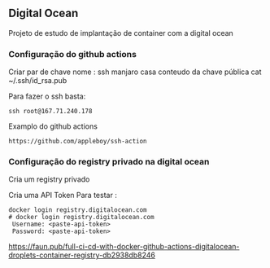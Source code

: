## Digital Ocean

Projeto de estudo de implantação de container com a digital ocean



### Configuração do github actions

Criar par de chave
    nome : ssh manjaro casa
    conteudo da chave pública cat ~/.ssh/id_rsa.pub
    
    
Para fazer o ssh basta:

```
ssh root@167.71.240.178
```


Examplo do github actions

    https://github.com/appleboy/ssh-action 


### Configuração do registry privado na digital ocean

Cria um registry privado

Cria uma API Token
    Para testar :

```
docker login registry.digitalocean.com
# docker login registry.digitalocean.com
 Username: <paste-api-token>
 Password: <paste-api-token>
```


https://faun.pub/full-ci-cd-with-docker-github-actions-digitalocean-droplets-container-registry-db2938db8246
